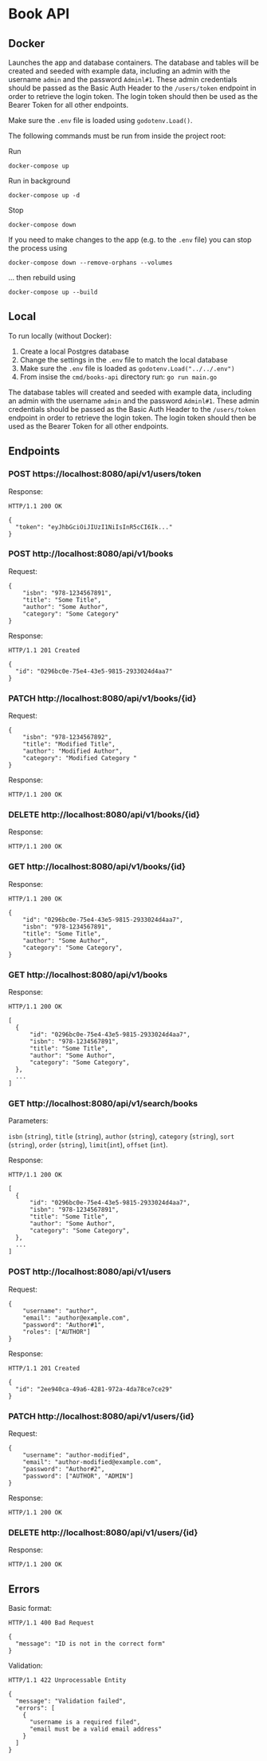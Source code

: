 # Book API

## Docker

Launches the app and database containers. The database and tables will be created and seeded with example data, including an admin with the username `admin` and the password `Adminl#1`. These admin credentials should be passed as the Basic Auth Header to the `/users/token` endpoint in order to retrieve the login token. The login token should then be used as the Bearer Token for all other endpoints.

Make sure the `.env` file is loaded using `godotenv.Load()`.

The following commands must be run from inside the project root:

Run
```
docker-compose up
```

Run in background
```
docker-compose up -d
```

Stop 
```
docker-compose down
```

If you need to make changes to the app (e.g. to the `.env` file) you can stop the process using
```
docker-compose down --remove-orphans --volumes
```

... then rebuild using
```
docker-compose up --build
```

## Local

To run locally (without Docker):

1. Create a local Postgres database
2. Change the settings in the `.env` file to match the local database
3. Make sure the `.env` file is loaded as `godotenv.Load("../../.env")`
4. From insise the `cmd/books-api` directory run: `go run main.go`

The database tables will created and seeded with example data, including an admin with the username `admin` and the password `Adminl#1`. These admin credentials should be passed as the Basic Auth Header to the `/users/token` endpoint in order to retrieve the login token. The login token should then be used as the Bearer Token for all other endpoints.

## Endpoints

### POST https://<i></i>localhost:8080/api/v1/users/token

Response:
```
HTTP/1.1 200 OK

{
  "token": "eyJhbGciOiJIUzI1NiIsInR5cCI6Ik..."
}
```

### POST http://<i></i>localhost:8080/api/v1/books

Request:
```
{
    "isbn": "978-1234567891",
    "title": "Some Title",
    "author": "Some Author",
    "category": "Some Category"
}
```

Response:
```
HTTP/1.1 201 Created

{
  "id": "0296bc0e-75e4-43e5-9815-2933024d4aa7"
}
```

### PATCH http://<i></i>localhost:8080/api/v1/books/{id}

Request:
```
{
    "isbn": "978-1234567892",
    "title": "Modified Title",
    "author": "Modified Author",
    "category": "Modified Category "
}
```

Response:
```
HTTP/1.1 200 OK
```

### DELETE http://<i></i>localhost:8080/api/v1/books/{id}

Response:
```
HTTP/1.1 200 OK
```

### GET http://<i></i>localhost:8080/api/v1/books/{id}

Response:
```
HTTP/1.1 200 OK

{
    "id": "0296bc0e-75e4-43e5-9815-2933024d4aa7",
    "isbn": "978-1234567891",
    "title": "Some Title",
    "author": "Some Author",
    "category": "Some Category",
}
```

### GET http://<i></i>localhost:8080/api/v1/books

Response:
```
HTTP/1.1 200 OK

[
  {
      "id": "0296bc0e-75e4-43e5-9815-2933024d4aa7",
      "isbn": "978-1234567891",
      "title": "Some Title",
      "author": "Some Author",
      "category": "Some Category",
  },
  ...
]
```

### GET http://<i></i>localhost:8080/api/v1/search/books

Parameters: 

`isbn` (`string`), `title` (`string`), `author` (`string`), `category` (`string`), `sort` (`string`), `order` (`string`), `limit`(`int`), `offset` (`int`).

Response:
```
HTTP/1.1 200 OK

[
  {
      "id": "0296bc0e-75e4-43e5-9815-2933024d4aa7",
      "isbn": "978-1234567891",
      "title": "Some Title",
      "author": "Some Author",
      "category": "Some Category",
  },
  ...
]
```

### POST http://<i></i>localhost:8080/api/v1/users

Request:
```
{
    "username": "author",
    "email": "author@example.com",
    "password": "Author#1",
    "roles": ["AUTHOR"]
}
```

Response:
```
HTTP/1.1 201 Created

{
  "id": "2ee940ca-49a6-4281-972a-4da78ce7ce29"
}
```


### PATCH http://<i></i>localhost:8080/api/v1/users/{id}

Request:
```
{
    "username": "author-modified",
    "email": "author-modified@example.com",
    "password": "Author#2",
    "password": ["AUTHOR", "ADMIN"]
}
```

Response:
```
HTTP/1.1 200 OK
```

### DELETE http://<i></i>localhost:8080/api/v1/users/{id}

Response:
```
HTTP/1.1 200 OK
```

## Errors

Basic format:
```
HTTP/1.1 400 Bad Request

{
  "message": "ID is not in the correct form" 
}
```

Validation:
```
HTTP/1.1 422 Unprocessable Entity

{
  "message": "Validation failed",
  "errors": [
    {
      "username is a required filed",
      "email must be a valid email address"
    }
  ]
}
```